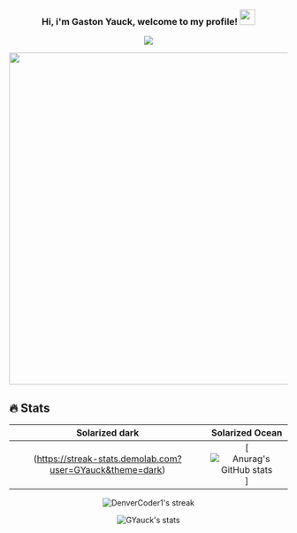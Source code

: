 <h3 align="center">
  Hi, i'm Gaston Yauck, welcome to my profile!
  <img src="https://media.giphy.com/media/hvRJCLFzcasrR4ia7z/giphy.gif" width="28">
</h3>

<!-- Typing SVG by DenverCoder1 - https://github.com/DenverCoder1/readme-typing-svg -->
<p align="center">
  <img src="https://readme-typing-svg.demolab.com/?lines=Full-Stack%20web%20developer;Always%20learning%20new%20things&font=Fira%20Code&center=true&width=440&height=45&color=5FF71AFF&vCenter=true&size=22&pause=1000"></a>
</p>

<img src="https://gist.githubusercontent.com/MedRedha/fd8e2481bde2610c96b9aafde543879c/raw/88624e8d31c4295973dcb7c900dacf0edc0a6d99/coding.gif" width="3000" height="600">



## 🔥 Stats
Solarized dark             |  Solarized Ocean
:-------------------------:|:-------------------------:
(https://streak-stats.demolab.com?user=GYauck&theme=dark) |  [![Anurag's GitHub stats](https://github-readme-stats.vercel.app/api?username=GYauck)]


  


  <p align="center">
    <img title="🔥 Get streak stats for your profile at git.io/streak-stats" alt="DenverCoder1's streak" src="https://streak-stats.demolab.com/?user=GYauck&theme=dark&hide_border=false"/>
</p>
<p align="center">
    <img title="🔥 Get streak stats for your profile at git.io/streak-stats" alt="GYauck's stats" src="https://github-readme-stats.vercel.app/api?username=GYauck&show_icons=true&include_all_commits=true&card_width=150&theme=radical&title_color=5FF71AFF"/>
</p>
